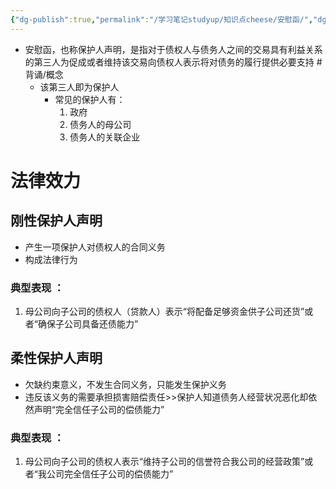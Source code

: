 ```yaml
---
{"dg-publish":true,"permalink":"/学习笔记studyup/知识点cheese/安慰函/","dgPassFrontmatter":true,"noteIcon":"","created":"2024-07-14T21:11:44.113+08:00","updated":"2024-10-13T16:39:28.095+08:00"}
---
```


- 安慰函，也称保护人声明，是指对于债权人与债务人之间的交易具有利益关系的第三人为促成或者维持该交易向债权人表示将对债务的履行提供必要支持 #背诵/概念 
	- 该第三人即为保护人
		- 常见的保护人有：
			1. 政府
			2. 债务人的母公司
			3. 债务人的关联企业
# 法律效力
## 刚性保护人声明
- 产生一项保护人对债权人的合同义务
- 构成法律行为
### 典型表现 ：
1. 母公司向子公司的债权人（贷款人）表示“将配备足够资金供子公司还货”或者“确保子公司具备还债能力”
## 柔性保护人声明
- 欠缺约束意义，不发生合同义务，只能发生保护义务
- 违反该义务的需要承担损害赔偿责任>>保护人知道债务人经营状况恶化却依然声明“完全信任子公司的偿债能力”
### 典型表现 ：
1. 母公司向子公司的债权人表示“维持子公司的信誉符合我公司的经营政策”或者“我公司完全信任子公司的偿债能力”